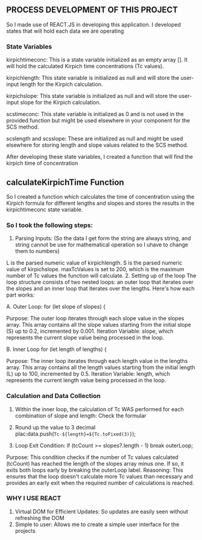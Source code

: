 ## PROCESS DEVELOPMENT OF THIS PROJECT
So I made use of REACT.JS in developing this application. I developed states that will hold each data we are operating

### State Variables
kirpichtimeconc: This is a state variable initialized as an empty array []. It will hold the calculated Kirpich time concentrations (Tc values).

kirpichlength: This state variable is initialized as null and will store the user-input length for the Kirpich calculation.

kirpichslope: This state variable is initialized as null and will store the user-input slope for the Kirpich calculation.

scstimeconc: This state variable is initialized as 0 and is not used in the provided function but might be used elsewhere in your component for the SCS method.

scslength and scsslope: These are initialized as null and might be used elsewhere for storing length and slope values related to the SCS method.


After developing these state variables, I created a function that will find the kirpich time of concentration

## calculateKirpichTime Function
So I created a function which calculates the time of concentration using the Kirpich formula for different lengths and slopes and stores the results in the kirpichtimeconc state variable.

### So I took the following steps:
1. Parsing Inputs: (So the data I get form the string are always string, and string cannot be use for mathematical operation so I uhave to change them to numbers)

L is the parsed numeric value of kirpichlength.
S is the parsed numeric value of kirpichslope.
maxTcValues is set to 200, which is the maximum number of Tc values the function will calculate.
2. Setting up of the loop
The loop structure consists of two nested loops: an outer loop that iterates over the slopes and an inner loop that iterates over the lengths. Here's how each part works:

A. Outer Loop:
for (let slope of slopes) {

Purpose: The outer loop iterates through each slope value in the slopes array. This array contains all the slope values starting from the initial slope (S) up to 0.2, incremented by 0.001.
Iteration Variable: slope, which represents the current slope value being processed in the loop.

B. Inner Loop
for (let length of lengths) {

Purpose: The inner loop iterates through each length value in the lengths array. This array contains all the length values starting from the initial length (L) up to 100, incremented by 0.5.
Iteration Variable: length, which represents the current length value being processed in the loop.

### Calculation and Data Collection
1. Within the inner loop, the calculation of Tc WAS performed for each combination of slope and length:
Check the formular
2. Round up the value to 3 decimal plac:data.push(`Tc-${length}=${Tc.toFixed(3)}`);

2. Loop Exit Condition: if (tcCount >= slopes?.length - 1) break outerLoop;

Purpose: This condition checks if the number of Tc values calculated (tcCount) has reached the length of the slopes array minus one. If so, it exits both loops early by breaking the outerLoop label.
Reasoning: This ensures that the loop doesn't calculate more Tc values than necessary and provides an early exit when the required number of calculations is reached.

### WHY I USE REACT
1. Virtual DOM for Efficient Updates: So updates are easily seen without refreshing the DOM
2. Simple to user: Allows me to create a simple user interface for the projects




























